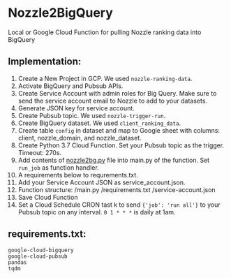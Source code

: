 # Nozzle2BigQuery
Local or Google Cloud Function for pulling Nozzle ranking data into BigQuery


## Implementation:
1. Create a New Project in GCP. We used `nozzle-ranking-data`.
2. Activate BigQuery and Pubsub APIs.
3. Create Service Account with admin roles for Big Query. Make sure to send the service
    account email to Nozzle to add to your datasets.
4. Generate JSON key for service account.
5. Create Pubsub topic.  We used `nozzle-trigger-run`.
6. Create BigQuery dataset.  We used `client_ranking_data`.
7. Create table `config` in dataset and map to Google sheet with columns: client, nozzle_domain, and nozzle_dataset.
8. Create Python 3.7 Cloud Function. Set your Pubsub topic as the trigger. Timeout: 270s.
9. Add contents of [nozzle2bg.py](https://github.com/jroakes/Nozzle2BigQuery/blob/master/nozzle2bq.py) file into main.py of the function. 
   Set `run_job` as function handler.
10. A requirements below to requrements.txt.
11. Add your Service Account JSON as service_account.json.
12. Function structure: /main.py
                        /requirements.txt
                        /service-account.json
13. Save Cloud Function
14. Set a Cloud Schedule CRON tast k to send `{'job': 'run all'}` to your Pubsub topic on any interval. `0 1 * * *` is
    daily at 1am.
    
    
## requirements.txt:
    google-cloud-bigquery
    google-cloud-pubsub
    pandas
    tqdm
